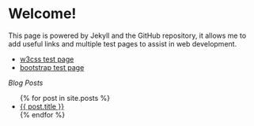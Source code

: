# Welcome!

This page is powered by Jekyll and the GitHub repository, it allows me to add useful links and multiple test pages to assist in web development.
* [w3css test page](http://github.hogwash.ga/w3css)
* [bootstrap test page](http://github.hogwash.ga/bootstrap)


_Blog Posts_
<ul>
  {% for post in site.posts %}
    <li>
      <a href="{{ post.url }}">{{ post.title }}</a>
    </li>
  {% endfor %}
</ul>
